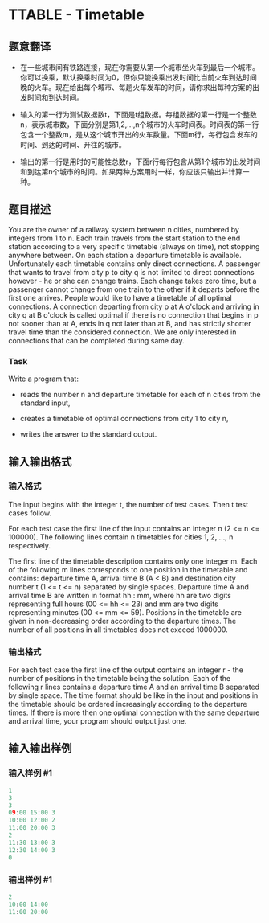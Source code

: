 # TTABLE - Timetable

## 题意翻译

- 在一些城市间有铁路连接，现在你需要从第一个城市坐火车到最后一个城市。你可以换乘，默认换乘时间为0，但你只能换乘出发时间比当前火车到达时间晚的火车。现在给出每个城市、每趟火车发车的时间，请你求出每种方案的出发时间和到达时间。

- 输入的第一行为测试数据数t，下面是t组数据。每组数据的第一行是一个整数n，表示城市数，下面分别是第1,2,...,n个城市的火车时间表。时间表的第一行包含一个整数m，是从这个城市开出的火车数量。下面m行，每行包含发车的时间、到达的时间、开往的城市。

- 输出的第一行是用时的可能性总数r，下面r行每行包含从第1个城市的出发时间和到达第n个城市的时间。如果两种方案用时一样，你应该只输出并计算一种。

## 题目描述

 You are the owner of a railway system between n cities, numbered by integers from 1 to n. Each train travels from the start station to the end station according to a very specific timetable (always on time), not stopping anywhere between. On each station a departure timetable is available. Unfortunately each timetable contains only direct connections. A passenger that wants to travel from city p to city q is not limited to direct connections however - he or she can change trains. Each change takes zero time, but a passenger cannot change from one train to the other if it departs before the first one arrives. People would like to have a timetable of all optimal connections. A connection departing from city p at A o'clock and arriving in city q at B o'clock is called optimal if there is no connection that begins in p not sooner than at A, ends in q not later than at B, and has strictly shorter travel time than the considered connection. We are only interested in connections that can be completed during same day.

### Task

Write a program that:

- reads the number n and departure timetable for each of n cities from the standard input,

- creates a timetable of optimal connections from city 1 to city n,

- writes the answer to the standard output.

## 输入输出格式

### 输入格式

 The input begins with the integer t, the number of test cases. Then t test cases follow.

For each test case the first line of the input contains an integer n (2 <= n <= 100000). The following lines contain n timetables for cities 1, 2, ..., n respectively.

The first line of the timetable description contains only one integer m. Each of the following m lines corresponds to one position in the timetable and contains: departure time A, arrival time B (A < B) and destination city number t (1 <= t <= n) separated by single spaces. Departure time A and arrival time B are written in format hh : mm, where hh are two digits representing full hours (00 <= hh <= 23) and mm are two digits representing minutes (00 <= mm <= 59). Positions in the timetable are given in non-decreasing order according to the departure times. The number of all positions in all timetables does not exceed 1000000.

### 输出格式

 For each test case the first line of the output contains an integer r - the number of positions in the timetable being the solution. Each of the following r lines contains a departure time A and an arrival time B separated by single space. The time format should be like in the input and positions in the timetable should be ordered increasingly according to the departure times. If there is more then one optimal connection with the same departure and arrival time, your program should output just one.

## 输入输出样例

### 输入样例 #1

```cpp
1
3
3
09:00 15:00 3
10:00 12:00 2
11:00 20:00 3
2
11:30 13:00 3
12:30 14:00 3
0
```


### 输出样例 #1

```cpp
2
10:00 14:00
11:00 20:00
```


